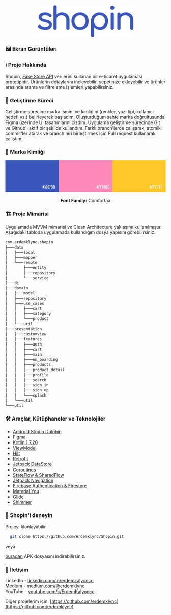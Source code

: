 <div align="center">
    <a>
        <img src="assets/shopin.png" alt="Logo" height="100">
    </a>
</div>

### 🖼️ Ekran Görüntüleri

### ℹ️ Proje Hakkında
Shopin, <a href="fakestoreapi.com">Fake Store API</a> verilerini kullanan bir e-ticaret uygulaması prototipidir. Ürünlerin detaylarını incleyebilir, sepetinize ekleyebilir ve ürünler arasında arama ve filtreleme işlemleri yapabilirsiniz.

### 🚀 Geliştirme Süreci
Geliştirme sürecine marka ismini ve kimliğini (renkler, yazı tipi, kullanıcı hedefi vs.) belirleyerek başladım. Oluşturduğum sahte marka doğrultusunda Figma üzerinde UI tasarımlarını çizdim. Uygulama geliştirme sürecinde Git ve Github'ı aktif bir şekilde kullandım. Farklı branch'lerde çalışarak, atomik commit'ler atarak ve branch'leri birleştirmek için Pull request kullanarak çalıştım.

### 💎 Marka Kimliği

<div align="center">
    <img src="assets/colors.png" alt="Logo" height="100">
    <p align="center"><b>Font Family:</b> Comfortaa</p>
</div>


### 🏗️ Proje Mimarisi

Uygulamada MVVM mimarisi ve Clean Architecture yaklaşımı kullanılmıştır. Aşağıdaki tabloda uygulamada kullandığım dosya yapısını görebilirsiniz.

```
com.erdemklync.shopin
├───data
│   ├───local
│   ├───mapper
│   └───remote
│       ├───entity
│       ├───repository
│       └───service
├───di
├───domain
│   ├───model
│   ├───repository
│   ├───use_cases
│   │   ├───cart
│   │   ├───category
│   │   └───product
│   └───util
├───presentation
│   ├───customview
│   ├───features
│   │   ├───auth
│   │   ├───cart
│   │   ├───main
│   │   ├───on_boarding
│   │   ├───products
│   │   ├───product_detail
│   │   ├───profile
│   │   ├───search
│   │   ├───sign_in
│   │   ├───sign_up
│   │   └───splash
│   └───util
└───util
```

### 🛠️ Araçlar, Kütüphaneler ve Teknolojiler
- [Android Studio Dolphin](https://developer.android.com/studio)
- [Figma](https://figma.com/)
- [Kotlin 1.7.20](https://kotlinlang.org)
- [ViewModel](https://developer.android.com/topic/libraries/architecture/viewmodel)
- [Hilt](https://developer.android.com/training/dependency-injection/hilt-android)
- [Retrofit](https://square.github.io/retrofit)
- [Jetpack DataStore](https://developer.android.com/topic/libraries/architecture/datastore)
- [Coroutines](https://kotlinlang.org/docs/reference/coroutines-overview.html) 
- [StateFlow & SharedFlow](https://developer.android.com/kotlin/flow/stateflow-and-sharedflow)
- [Jetpack Navigation](https://developer.android.com/guide/navigation) 
- [Firebase Authentication & Firestore](https://firebase.google.com)
- [Material You](https://m3.material.io)
- [Glide](https://bumptech.github.io/glide)
- [Shimmer](https://facebook.github.io/shimmer-android/) 

### 📲 Shopin'i deneyin
Projeyi klonlayabilir

```sh
  git clone https://github.com/erdemklync/Shopin.git
```

veya

<a href="https://github.com/erdemklync/Shopin/releases/tag/1.0">buradan</a> APK dosyasını indirebilirsiniz.


### 📧 İletişim

LinkedIn - [linkedin.com/in/erdemkalyoncu](https://linkedin.com/in/erdemkalyoncu)<br />
Medium - [medium.com/@erdemklync](https://medium.com/@erdemklync)<br />
YouTube - [youtube.com/c/ErdemKalyoncu](https://www.youtube.com/c/ErdemKalyoncu)<br />

Diğer projelerim için: [https://github.com/erdemklync](https://github.com/erdemklync)
